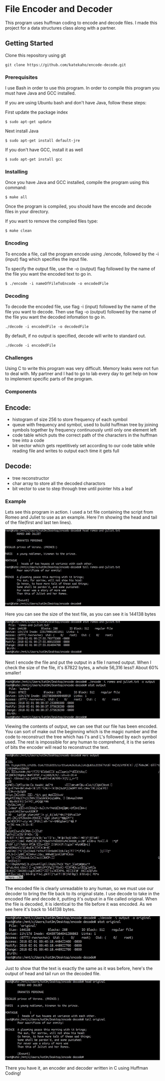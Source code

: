 # File Encoder and Decoder

This program uses huffman coding to encode and decode files. I made this project for a data structures class along with a partner.

## Getting Started

Clone this repository using git

```
git clone https://github.com/katekaho/encode-decode.git
```

### Prerequisites

I use Bash in order to use this program.
In order to compile this program you must have Java and GCC installed.

If you are using Ubuntu bash and don't have Java, follow these steps:

First update the package index
```
$ sudo apt-get update
```

Next install Java
```
$ sudo apt-get install default-jre
```

If you don't have GCC, install it as well

```
$ sudo apt-get install gcc
```

### Installing

Once you have Java and GCC installed, compile the program using this command:

```
$ make all
```

Once the program is compiled, you should have the encode and decode files in your directory.

If you want to remove the compiled files type:

```
$ make clean
```


### Encoding

To encode a file, call the program encode using ./encode, followed by the -i (input) flag which specifies the input file.

To specify the output file, use the -o (output) flag followed by the name of the file you want the encoded text to go in. 

```
$ ./encode -i nameOfFileToEncode -o encodedFile
```


### Decoding

To decode the encoded file, use flag -i (input) followed by the name of the file you want to decode.
Then use flag -o (output) followed by the name of the file you want the decoded infomation to go in.

```
./decode -i encodedFile -o decodedFile
```

By default, if no output is specified, decode will write to standard out.

```
./decode -i encodedFile
```

### Challenges

Using C to write this program was very difficult. Memory leaks were not fun to deal with. My partner and I had to go to lab every day to get help on how to implement specific parts of the program.

### Components
## Encode: 
- histogram of size 256 to store frequency of each symbol
- queue with frequency and symbol, used to build huffman tree by joining symbols together by frequency continuously until only one element left
- code table which puts the correct path of the characters in the huffman tree into a code
- bit vector which gets repetitively set according to our code table while reading file and writes to output each time it gets full

## Decode:
- tree reconstructor
- char array to store all the decoded charactors
- bit vector to use to step through tree until pointer hits a leaf

### Example
Lets see this program in action. I used a txt file containing the script from Romeo and Juliet to use as an example. Here I'm showing the head and tail of the file(first and last ten lines).

![text](/images/text.jpg)

Here you can see the size of the text file, as you can see it is 144138 bytes

![size](/images/size.jpg)

Next I encode the file and put the output in a file I named output. When I check the size of the file, it's 87822 bytes, a whole 56,316 less!! About 60% smaller! 

![encoded size](/images/encodedsize.jpg)

Viewing the contents of output, we can see that our file has been encoded. You can sort of make out the beginning which is the magic number and the code to reconstruct the tree which has I's and L's followed by each symbol used. The rest is impossible for any human to comprehend, it is the series of bits the encoder will read to reconstruct the text.

![encoded text](/images/encodedtext.jpg)

The encoded file is clearly unreadable to any human, so we must use our decoder to bring the file back to its original state. I use decode to take in the encoded file and decode it, putting it's output in a file called original. When the file is decoded, it is identical to the file before it was encoded. As we see here it's back to 144138 bytes.

![decoded size](/images/decodedsize.jpg)

Just to show that the text is exactly the same as it was before, here's the output of head and tail run on the decoded file.

![decoded text](/images/decodedtext.jpg)

There you have it, an encoder and decoder written in C using Huffman Coding!












